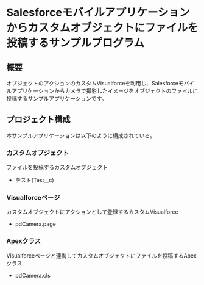 # Salesforceモバイルアプリケーションからカスタムオブジェクトにファイルを投稿するサンプルプログラム

## 概要
オブジェクトのアクションのカスタムVisualforceを利用し、Salesforceモバイルアプリケーションからカメラで撮影したイメージをオブジェクトのファイルに投稿するサンプルアプリケーションです。

## プロジェクト構成
本サンプルアプリケーションは以下のように構成されている。

### カスタムオブジェクト

ファイルを投稿するカスタムオブジェクト

* テスト(Test__c)

### Visualforceページ

カスタムオブジェクトにアクションとして登録するカスタムVisualforce

* pdCamera.page

### Apexクラス

Visualforceページと連携してカスタムオブジェクトにファイルを投稿するApexクラス

* pdCamera.cls

